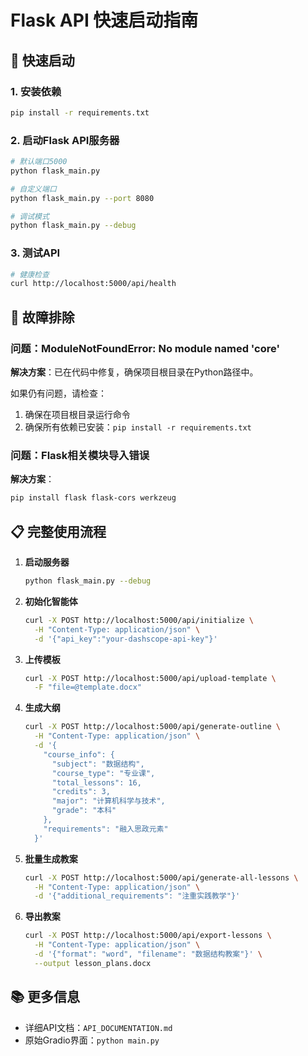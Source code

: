 # Flask API 快速启动指南

## 🚀 快速启动

### 1. 安装依赖
```bash
pip install -r requirements.txt
```

### 2. 启动Flask API服务器
```bash
# 默认端口5000
python flask_main.py

# 自定义端口
python flask_main.py --port 8080

# 调试模式
python flask_main.py --debug
```

### 3. 测试API
```bash
# 健康检查
curl http://localhost:5000/api/health
```

## 🔧 故障排除

### 问题：ModuleNotFoundError: No module named 'core'

**解决方案**：已在代码中修复，确保项目根目录在Python路径中。

如果仍有问题，请检查：
1. 确保在项目根目录运行命令
2. 确保所有依赖已安装：`pip install -r requirements.txt`

### 问题：Flask相关模块导入错误

**解决方案**：
```bash
pip install flask flask-cors werkzeug
```

## 📋 完整使用流程

1. **启动服务器**
   ```bash
   python flask_main.py --debug
   ```

2. **初始化智能体**
   ```bash
   curl -X POST http://localhost:5000/api/initialize \
     -H "Content-Type: application/json" \
     -d '{"api_key":"your-dashscope-api-key"}'
   ```

3. **上传模板**
   ```bash
   curl -X POST http://localhost:5000/api/upload-template \
     -F "file=@template.docx"
   ```

4. **生成大纲**
   ```bash
   curl -X POST http://localhost:5000/api/generate-outline \
     -H "Content-Type: application/json" \
     -d '{
       "course_info": {
         "subject": "数据结构",
         "course_type": "专业课",
         "total_lessons": 16,
         "credits": 3,
         "major": "计算机科学与技术",
         "grade": "本科"
       },
       "requirements": "融入思政元素"
     }'
   ```

5. **批量生成教案**
   ```bash
   curl -X POST http://localhost:5000/api/generate-all-lessons \
     -H "Content-Type: application/json" \
     -d '{"additional_requirements": "注重实践教学"}'
   ```

6. **导出教案**
   ```bash
   curl -X POST http://localhost:5000/api/export-lessons \
     -H "Content-Type: application/json" \
     -d '{"format": "word", "filename": "数据结构教案"}' \
     --output lesson_plans.docx
   ```

## 📚 更多信息

- 详细API文档：`API_DOCUMENTATION.md`
- 原始Gradio界面：`python main.py`
